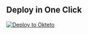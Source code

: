 
## Deploy in One Click

[![Deploy to Okteto](https://okteto.com/develop-okteto.svg)](https://cloud.okteto.com/deploy?repository=https://github.com/BigSmokeCuba/BigSmokeDownloadV8)

